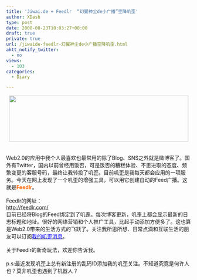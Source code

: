 ```yaml
---
title: 'Jiwai.de + Feedlr  “幻翼神尘de小广播”空降叽歪'
author: XDash
type: post
date: 2008-08-23T10:03:27+00:00
draft: true
private: true
url: /jiwaide-feedlr-幻翼神尘de小广播空降叽歪.html
aktt_notify_twitter:
  - no
views:
  - 103
categories:
  - Diary

---
```

<div style="text-align: center">
  <img loading="lazy" decoding="async" style="width: 489px; height: 125px" height="105" width="598" alt="" src="http://photo1.bababian.com/upload11/20080519/49BDDCC01078EE21BB117959C25C8FEB.jpg" /><br /> &nbsp;
</div>

<div style="">
  &nbsp;
</div>

<div>
  Web2.0的应用中我个人最喜欢也最常用的除了Blog、SNS之外就是微博客了。国外有Twitter，国内以前曾经用饭否，可是饭否的糟糕体验、不思进取的态度、频繁变更的客服号码，最终让我转投了叽歪。目前叽歪是我每天都会应用的一项服务。今天在网上发现了一个叽歪的增强工具，可以用它创建自动的Feed广播。这就是<span style="color: #ff6600"><strong>Feedlr</strong></span>。
</div>

<div>
  &nbsp;
</div>

<div>
  Feedlr的网址：<br /> <a href="http://feedlr.com/">http://feedlr.com/</a><br /> 目前已经将Blog的Feed绑定到了叽歪。每次博客更新，叽歪上都会显示最新的日志标题和地址。很好的网络营销和个人推广工具，比起手动添加方便多了。这也算是Web2.0带来的生活方式的飞跃了。关注我所思所想、日常点滴和互联生活的朋友可以订阅<a target="_blank" href="http://jiwai.de/xdash/"><span style="color: #0000ff">我的叽歪消息</span></a>。
</div>

<div>
  &nbsp;
</div>

<div>
  关于Feedlr的新奇玩法，欢迎你告诉我。
</div>

<div>
  &nbsp;
</div>

<div>
  p.s:最近发现叽歪上总有新注册的乱码ID添加我的叽歪关注。不知道究竟是何许人也？莫非叽歪也遇到了机器人？
</div>